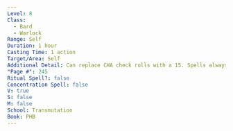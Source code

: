 ```yaml
---
Level: 8
Class:
  - Bard
  - Warlock
Range: Self
Duration: 1 hour
Casting Time: 1 action
Target/Area: Self
Additional Detail: Can replace CHA check rolls with a 15. Spells always detect you telling truth.
"Page #": 245
Ritual Spell?: false
Concentration Spell: false
V: true
S: false
M: false
School: Transmutation
Book: PHB
---
```


